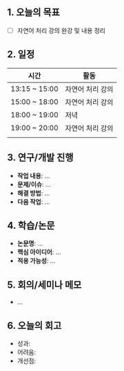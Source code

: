 

## 1. 오늘의 목표 
- [ ] 자연어 처리 강의 완강 및 내용 정리

## 2. 일정
| 시간            | 활동        |
| ------------- | --------- |
| 13:15 ~ 15:00 | 자연어 처리 강의 |
| 15:00 ~ 18:00 | 자연어 처리 강의 |
| 18:00 ~ 19:00 | 저녁        |
| 19:00 ~ 20:00 | 자연어 처리 강의 |
|               |           |

## 3. 연구/개발 진행
- **작업 내용**: ...
- **문제/이슈**: ...
- **해결 방법**: ...
- **다음 작업**: ...

## 4. 학습/논문
- **논문명**: ...
- **핵심 아이디어**: ...
- **적용 가능성**: ...

## 5. 회의/세미나 메모
- ...

## 6. 오늘의 회고
- 성과:
- 어려움:
- 개선점: